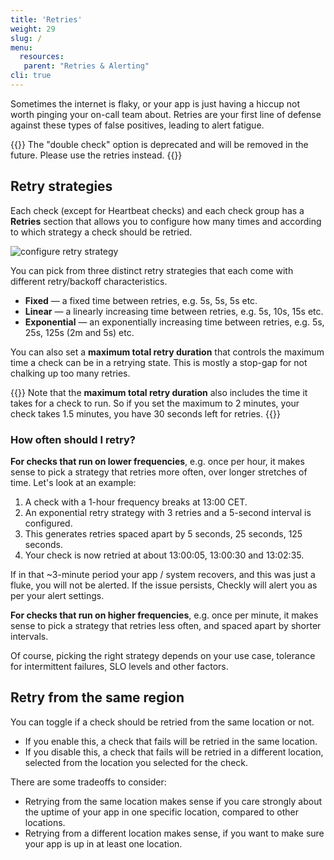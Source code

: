 ```yaml
---
title: 'Retries'
weight: 29
slug: /
menu:
  resources:
   parent: "Retries & Alerting"
cli: true
---
```


Sometimes the internet is flaky, or your app is just having a hiccup not worth pinging your on-call team about. Retries 
are your first line of defense against these types of false positives, leading to alert fatigue.

{{<warning>}}
The "double check" option is deprecated and will be removed in the future. Please use the retries instead.
{{</warning>}}


## Retry strategies

Each check (except for Heartbeat checks) and each check group has a **Retries** section that allows you to configure how many times
and according to which strategy a check should be retried.

![configure retry strategy](/docs/images/alerting/retries.png)

You can pick from three distinct retry strategies that each come with different retry/backoff characteristics.

- **Fixed** — a fixed time between retries, e.g. 5s, 5s, 5s etc.
- **Linear** — a linearly increasing time between retries, e.g. 5s, 10s, 15s etc.
- **Exponential** — an exponentially increasing time between retries, e.g. 5s, 25s, 125s (2m and 5s)  etc. 

You can also set a **maximum total retry duration** that controls the maximum time a check can be in a retrying state. 
This is mostly a stop-gap for not chalking up too many retries.

{{<info >}}
Note that the **maximum total retry duration** also includes the time it takes for a check to run. So if you set the maximum to 2 minutes,
your check takes 1.5 minutes, you have 30 seconds left for retries.
{{</info >}}

### How often should I retry?

**For checks that run on lower frequencies**, e.g. once per hour, it makes sense to pick a strategy that retries more often,
over longer stretches of time. Let's look at an example:

1. A check with a 1-hour frequency breaks at 13:00 CET.
2. An exponential retry strategy with 3 retries and a 5-second interval is configured.
3. This generates retries spaced apart by 5 seconds, 25 seconds, 125 seconds.
4. Your check is now retried at about 13:00:05, 13:00:30 and 13:02:35. 

If in that ~3-minute period your app / system recovers, and this was just a fluke, you will not be alerted. If the issue persists,
Checkly will alert you as per your alert settings.

**For checks that run on higher frequencies**, e.g. once per minute, it makes sense to pick a strategy that retries less often,
and spaced apart by shorter intervals.

Of course, picking the right strategy depends on your use case, tolerance for intermittent failures, SLO levels and other factors.

## Retry from the same region

You can toggle if a check should be retried from the same location or not. 

- If you enable this, a check that fails will be retried in the same location. 
- If you disable this, a check that fails will be retried in a different location, selected from the location you selected for the check.

There are some tradeoffs to consider:

- Retrying from the same location makes sense if you care strongly about the uptime of your app in one specific location, compared to other locations.
- Retrying from a different location makes sense, if you want to make sure your app is up in at least one location. 
